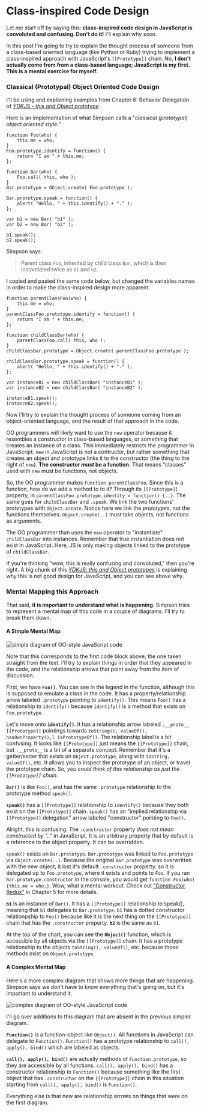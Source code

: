 # Class-inspired Code Design

Let me start off by saying this: **class-inspired code design in JavaScript is convoluted and confusing. Don't do it!** I'll explain why soon.

In this post I'm going to try to explain the thought process of someone from a class-based oriented language (like Python or Ruby) trying to implement a class-inspired approach with JavaScript's `[[Prototype]]` chain. No, **I don't actually come from from a class-based language; JavaScript is my first. This is a mental exercise for myself.**

### Classical (Prototypal) Object Oriented Code Design

I'll be using and explaining examples from Chapter 6: Behavior Delegation of [_YDKJS - this and Object prototype_](https://github.com/getify/You-Dont-Know-JS/blob/master/this%20%26%20object%20prototypes/ch6.md).

Here is an implementation of what Simpson calls a "_classical (prototypal) object oriented style._"

```
function Foo(who) {
    this.me = who;
}
Foo.prototype.identify = function() {
    return "I am " + this.me;
};

function Bar(who) {
    Foo.call( this, who );
}
Bar.prototype = Object.create( Foo.prototype );

Bar.prototype.speak = function() {
    alert( "Hello, " + this.identify() + "." );
};

var b1 = new Bar( "b1" );
var b2 = new Bar( "b2" );

b1.speak();
b2.speak();
```

Simpson says: 
> Parent class `Foo`, inherited by child class `Bar`, which is then instantiated twice as `b1` and `b2`.

I copied and pasted the same code below, but changed the variables names in order to make the class-inspired design more apparent.

```
function parentClassFoo(who) {
    this.me = who;
}
parentClassFoo.prototype.identify = function() {
    return "I am " + this.me;
};

function childClassBar(who) {
    parentClassFoo.call( this, who );
}
childClassBar.prototype = Object.create( parentClassFoo.prototype );

childClassBar.prototype.speak = function() {
    alert( "Hello, " + this.identify() + "." );
};

var instanceB1 = new childClassBar( "instanceB1" );
var instanceB2 = new childClassBar( "instanceB2" );

instanceB1.speak();
instanceB2.speak();
```
Now I'll try to explain the thought process of someone coming from an object-oriented language, and the result of that approach in the code. 

OO programmers will likely want to use the `new` operator because it resembles a constructor in class-based languages, or something that creates an instance of a class. This immediately restricts the programmer in JavaScript. `new` in JavaScript is not a contructor, but rather something that creates an object and prototype links it to the constructor (the thing to the right of `new`). **The constructor _must_ be a function.** That means "classes" used with `new` must be functions, not objects.

So, the OO programmer makes `function parentClassFoo`. Since this is a function, how do we add a method to to it? Through its `[[Prototype]]` property, in `parentClassFoo.prototype.identity = function() {..}`. The same goes for `childClassBar` and `.speak`. We link the two functions' prototypes with `Object.create`. Notice here we link the _prototypes_, not the functions themselves. `Object.create(..)` must take objects, not functions as arguments.

The OO programmer than uses the `new` operator to "instantiate" `childClassBar` into instances. Remember that true instantiation does not exist in JavaScript. Here, JS is only making objects linked to the prototype of `childClassBar`.

If you're thinking "wow, this is really confusing and convoluted," then you're right. A big chunk of this [_YDKJS: this and Object prototypes_](https://github.com/getify/You-Dont-Know-JS/blob/master/this%20%26%20object%20prototypes/ch6.md) is explaining why this is not good design for JavaScript, and you can see above why.

### Mental Mapping this Approach

That said, **it is important to understand what is happening**. Simpson tries to represent a mental map of this code in a couple of diagrams. I'll try to break them down. 

#### A Simple Mental Map

![simple diagram of OO-style JavaScript code](https://github.com/getify/You-Dont-Know-JS/blob/master/this%20%26%20object%20prototypes/fig5.png)

Note that this corresponds to the first code block above; the one taken straight from the text. I'll try to explain things in order that they appeared in the code, and the relationship arrows that point away from the item of discussion.

First, we have **`Foo()`**. You can see in the legend in the function, although this is supposed to emulate a class in the code. It has a property/relationship arrow labeled `.prototype` pointing to `identify()`. This means `Foo()` has a relationship to `identify()` because `identify()` is a method that exists on `Foo.prototype`.

Let's move onto **`identify()`**. It has a relationship arrow labeled `.__proto__ [[Prototype]]` pointings towards `toString(), valueOf(), hasOwnProperty(),l isPrototypeOf()`. The relationship label is a bit confusing. It looks like `[[Prototype]]` just means the `[[Prototype]]` chain, but `.__proto__` is a bit of a separate concept. Remember that it's a getter/setter that exists on `Object.prototype`, along with `toString, valueOf()`, etc. It allows you to inspect the prototype of an object, or travel the prototype chain. So, _you could think of this relationship as just the `[[Prototype]]` chain_.

**`Bar()`** is like `Foo()`, and has the same `.prototype` relationship to the prototype method `speak()`. 

**`speak()`** has a `[[Prototype]]` relationship to `identify()` because they both exist on the `[[Prototype]]`  chain. `speak()` has an "implied relationship via `[[Prototype]]` delegation" arrow labeled "constructor" pointing to `Foo()`. 

Alright, this is confusing. The `.constructor` property _does not mean constructed by ".."_ in JavaScript. It is an arbitrary property that by default is a reference to the object property. It can be overridden. 

`speak()` exists on `Bar.prototype`. `Bar.prototype` was linked to `Foo.prototype` via `Object.create(..)`. Because the original `Bar.prototype` was overwritten with the new object, it lost it's default `.constructor` property. so it is delegated up to `Foo.prototype`, where it exists and points to `Foo`. If you ran `Bar.prototype.constructor` in the console, you would get `function Foo(who) {this.me = who;}`.  Wow, what a mental workout. Check out ["Constructor Redux"](https://github.com/getify/You-Dont-Know-JS/blob/master/this%20%26%20object%20prototypes/ch5.md) in Chapter 5 for more details.

**`b1`** is an instance of `Bar()`. It has a `[[Prototype]]` relationship to speak(), meaning that `b1` delegates to `Bar.prototype`. `b1` has a dotted constructor relationpship to `Foo()` because like it is the next thing on the `[[Prototype]]` chain that has the `.constructor` property. **`b2`** is the same as `b1`.

At the top of the chart, you can see the **`Object()`** function, which is accessible by all objects via the `[[Prototype]]` chain. It has a prototype relationship to the objects `toString(), valueOf()`, etc. because those methods exist on `Object.prototype`.

#### A Complex Mental Map

Here's a more complex diagram that shows more things that are happening. Simpson says we don't have to know everything that's going on, but it's important to understand it.

![complex diagram of OO-style JavaScript code](https://github.com/getify/You-Dont-Know-JS/blob/master/this%20%26%20object%20prototypes/fig4.png)

I'll go over additions to this diagram that are absent in the previous simpler diagram.

**`Function()`** is a function-object like `Object()`. All functions in JavaScript can delegate to `Function()`. `Function()` has a prototype relationship to `call(), apply(), bind()` which are labeled as objects.

**`call(), apply(), bind()`** are actually methods of `Function.prototype`, so they are accessible by all functions. `call(), apply(), bind()` has a constructor relationship to `Function()` because something like the first object that has `.constructor` on the `[[Prototype]]` chain in this situation starting from `call(), apply(), bind()` is `Function()`.

Everything else is that new are relationship arrows on things that were on the first diagram.
